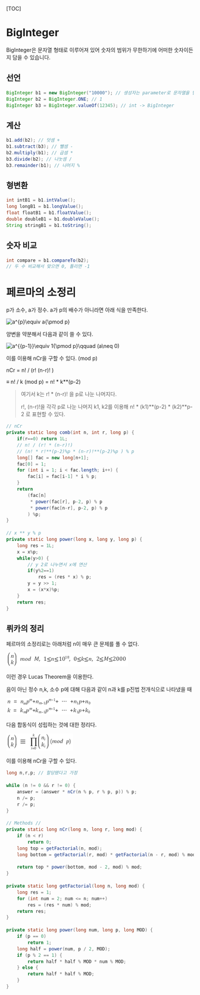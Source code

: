 [TOC]



# BigInteger

BigInteger은 문자열 형태로 이루어져 있어 숫자의 범위가 무한하기에 어떠한 숫자이든지 담을 수 있습니다.



## 선언

```java
BigInteger b1 = new BigInteger("10000"); // 생성자는 parameter로 문자열을 받는다.
BigInteger b2 = BigInteger.ONE; // 1
BigInteger b3 = BigInteger.valueOf(12345); // int -> BigInteger
```



## 계산

```java
b1.add(b2); // 덧셈 +
b1.subtract(b3); // 뺄셈 -
b2.multiply(b1); // 곱셈 *
b3.divide(b2); // 나눗셈 /
b3.remainder(b1); // 나머지 %
```



## 형변환

```java
int intB1 = b1.intValue();
long longB1 = b1.longValue();
float floatB1 = b1.floatValue();
double doubleB1 = b1.doubleValue();
String stringB1 = b1.toString();
```



## 숫자 비교

```java
int compare = b1.compareTo(b2);
// 두 수 비교해서 맞으면 0, 틀리면 -1
```



# 페르마의 소정리

p가 소수, a가 정수. a가 p의 배수가 아니라면 아래 식을 만족한다.

![a^{p}\equiv a{\pmod  p}](https://wikimedia.org/api/rest_v1/media/math/render/svg/7ff656f721894b9a50a2b1d18538463a6a4ec15f) 

양변을 약분해서 다음과 같이 쓸 수 있다.

![a^{{p-1}}\equiv 1{\pmod  p}\qquad (a\neq 0)](https://wikimedia.org/api/rest_v1/media/math/render/svg/2149302899fcbf99c1b46c536549f7ed7b0a6b2b) 

이를 이용해 nCr을 구할 수 있다. (mod p)

nCr = n! / (r! (n-r)! )  

≡ n! / k (mod p) = n! * k**(p-2)

> 여기서 k는 r! * (n-r)! 을 p로 나눈 나머지다.
>
> r!, (n-r)!을 각각 p로 나눈 나머지 k1, k2를 이용해 n! * (k1)\**(p-2) * (k2)\**p-2 로 표현할 수 있다.



```java
// nCr
private static long comb(int n, int r, long p) {
    if(r==0) return 1L;
    // n! / (r! * (n-r)!)
    // (n! * r!**(p-2)%p * (n-r)!**(p-2)%p ) % p
    long[] fac = new long[n+1];
    fac[0] = 1;
    for (int i = 1; i < fac.length; i++) {
        fac[i] = fac[i-1] * i % p;
    }
    return 
        (fac[n] 
         * power(fac[r], p-2, p) % p
         * power(fac[n-r], p-2, p) % p
        ) %p;
}

// x ** y % p
private static long power(long x, long y, long p) {
    long res = 1L;
    x = x%p;
    while(y>0) {
        // y 2로 나누면서 x에 연산
        if(y%2==1) 
            res = (res * x) % p;
        y = y >> 1;
        x = (x*x)%p;
    }
    return res;
}

```



## 뤼카의 정리

페르마의 소정리로는 아래처럼 n이 매우 큰 문제를 풀 수 없다.

![img](images/212E9536562CAFCD2C) 

이런 경우 Lucas Theorem을 이용한다.



음이 아닌 정수 n,k, 소수 p에 대해 다음과 같이 n과 k를 p진법 전개식으로 나타냈을 때

![img](images/252A7336562CAFD433) 

다음 합동식이 성립하는 것에 대한 정리다.

![img](images/2615233C562CAFEC30) 

이를 이용해 nCr을 구할 수 있다.

```java
long n,r,p; // 할당됐다고 가정

while (n != 0 && r != 0) {
    answer = (answer * nCr(n % p, r % p, p)) % p;
    n /= p;
    r /= p;
}

// Methods //
private static long nCr(long n, long r, long mod) {
    if (n < r)
        return 0;
    long top = getFactorial(n, mod);
    long bottom = getFactorial(r, mod) * getFactorial(n - r, mod) % mod;

    return top * power(bottom, mod - 2, mod) % mod;
}

private static long getFactorial(long n, long mod) {
    long res = 1;
    for (int num = 2; num <= n; num++)
        res = (res * num) % mod;
    return res;
}

private static long power(long num, long p, long MOD) {
    if (p == 0)
        return 1;
    long half = power(num, p / 2, MOD);
    if (p % 2 == 1) {
        return half * half % MOD * num % MOD;
    } else {
        return half * half % MOD;
    }
}
```

